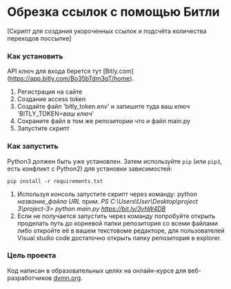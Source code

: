 # Обрезка ссылок с помощью Битли

[Скрипт для создания укороченных ссылок и подсчёта количества переходов поссылке]

### Как установить

API ключ для входа берется тут [Bitly.com] (https://app.bitly.com/Bo35bTdm3qT/home).
 1. Регистрация на сайте
 2. Создание access token
 3. Создайте файл 'bitly_token.env' и запишите туда ваш ключ 'BITLY_TOKEN=*ваш ключ*' 
 4. Сохраните файл в том же репозитории что и файл main.py
 5. Запустите скрипт

### Как запустить

Python3 должен быть уже установлен. 
Затем используйте `pip` (или `pip3`, есть конфликт с Python2) для установки зависимостей:
```
pip install -r requirements.txt
```
1. Используя консоль запустите скрипт через команду: python *название_файла* *URL*
прим. *PS C:\Users\User\Desktop\project 3\project-3> python main.py https://bit.ly/3vhW4DB*
2. Если не получается запустить через команду попробуйте открыть проделать путь до корневой папки репозитория со всеми файлами либо откройте её в вашем текстовоме редакторе, для пользователей Visual studio code достаточно открыть папку репозитория в explorer.
### Цель проекта

Код написан в образовательных целях на онлайн-курсе для веб-разработчиков [dvmn.org](https://dvmn.org/).